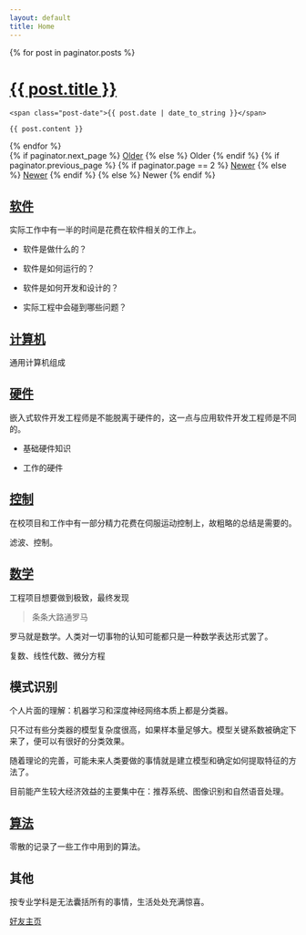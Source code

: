 ```yaml
---
layout: default
title: Home
---
```


<div class="posts">
  {% for post in paginator.posts %}
  <div class="post">
    <h1 class="post-title">
      <a href="{{ site.baseurl }}/{{ post.url }}">
        {{ post.title }}
      </a>
    </h1>

    <span class="post-date">{{ post.date | date_to_string }}</span>

    {{ post.content }}
  </div>
  {% endfor %}
</div>

<div class="pagination">
  {% if paginator.next_page %}
    <a class="pagination-item older" href="{{ site.baseurl }}/page{{paginator.next_page}}">Older</a>
  {% else %}
    <span class="pagination-item older">Older</span>
  {% endif %}
  {% if paginator.previous_page %}
    {% if paginator.page == 2 %}
      <a class="pagination-item newer" href="{{ site.baseurl }}/">Newer</a>
    {% else %}
      <a class="pagination-item newer" href="{{ site.baseurl }}/page{{paginator.previous_page}}">Newer</a>
    {% endif %}
  {% else %}
    <span class="pagination-item newer">Newer</span>
  {% endif %}
</div>


## [软件](pages/software/contents)

实际工作中有一半的时间是花费在软件相关的工作上。

- 软件是做什么的？

- 软件是如何运行的？

- 软件是如何开发和设计的？

- 实际工程中会碰到哪些问题？

## [计算机](pages/computer/contents)

通用计算机组成

## [硬件](pages/hardware/contents)

嵌入式软件开发工程师是不能脱离于硬件的，这一点与应用软件开发工程师是不同的。

- 基础硬件知识

- 工作的硬件

## [控制](pages/controller/contents)

在校项目和工作中有一部分精力花费在伺服运动控制上，故粗略的总结是需要的。

滤波、控制。

## [数学](pages/mathmatic/contents)

工程项目想要做到极致，最终发现 

>条条大路通罗马

罗马就是数学。人类对一切事物的认知可能都只是一种数学表达形式罢了。

复数、线性代数、微分方程
    

## 模式识别

个人片面的理解：机器学习和深度神经网络本质上都是分类器。

只不过有些分类器的模型复杂度很高，如果样本量足够大。模型关键系数被确定下来了，便可以有很好的分类效果。

随着理论的完善，可能未来人类要做的事情就是建立模型和确定如何提取特征的方法了。

目前能产生较大经济效益的主要集中在：推荐系统、图像识别和自然语音处理。

## [算法](pages/algorithm/contents)

零散的记录了一些工作中用到的算法。

## 其他

按专业学科是无法囊括所有的事情，生活处处充满惊喜。

[好友主页](https://blog.csdn.net/root_clive?t=1)
